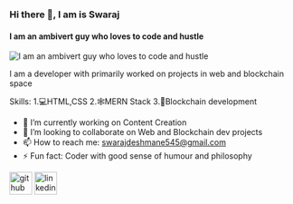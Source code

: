 ### Hi there 👋, I am is Swaraj
#### I am an ambivert guy who loves to code and hustle
![I am an ambivert guy who loves to code and hustle](https://images.pexels.com/photos/450035/pexels-photo-450035.jpeg?auto=compress&cs=tinysrgb&w=600)

I am a developer with primarily worked on projects in web and blockchain space 

Skills: 
1.💻HTML,CSS
2.🕸MERN Stack 
3.📱Blockchain development

- 🔭 I’m currently working on Content Creation 
- 👯 I’m looking to collaborate on Web  and Blockchain dev projects  
- 📫 How to reach me: swarajdeshmane545@gmail.com 
- ⚡ Fun fact: Coder with good sense of humour and philosophy 


[<img src='https://cdn.jsdelivr.net/npm/simple-icons@3.0.1/icons/github.svg' alt='github' height='40'>](https://github.com/Swarax007)  [<img src='https://cdn.jsdelivr.net/npm/simple-icons@3.0.1/icons/linkedin.svg' alt='linkedin' height='40'>](https://www.linkedin.com/in/Swaraj/)  

